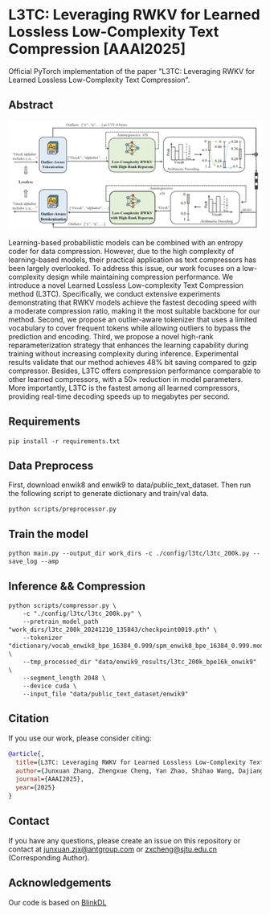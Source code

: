# L3TC: Leveraging RWKV for Learned Lossless Low-Complexity Text Compression [AAAI2025]

Official PyTorch implementation of the paper "L3TC: Leveraging RWKV for Learned Lossless Low-Complexity Text Compression".

## Abstract
![main figure](docs/main_fig.png)

Learning-based probabilistic models can be combined with an entropy coder for data compression. However, due to the high complexity of learning-based models, their practical application as text compressors has been largely overlooked. To address this issue, our work focuses on a low-complexity design while maintaining compression performance. We introduce a novel Learned Lossless Low-complexity Text Compression method (L3TC). Specifically, we conduct extensive experiments demonstrating that RWKV models achieve the fastest decoding speed with a moderate compression ratio, making it the most suitable backbone for our method. Second, we propose an outlier-aware tokenizer that uses a limited vocabulary to cover frequent tokens while allowing outliers to bypass the prediction and encoding. Third, we propose a novel high-rank reparameterization strategy that enhances the learning capability during training without increasing complexity during inference. Experimental results validate that our method achieves 48% bit saving compared to gzip compressor. Besides, L3TC offers compression performance comparable to other learned compressors, with a 50× reduction in model parameters. More importantly, L3TC is the fastest among all learned compressors, providing real-time decoding speeds up to megabytes per second.

## Requirements

```
pip install -r requirements.txt
```

## Data Preprocess
First, download enwik8 and enwik9 to data/public_text_dataset. Then run the following script to generate dictionary and train/val data.

```
python scripts/preprocessor.py
```

## Train the model

```
python main.py --output_dir work_dirs -c ./config/l3tc/l3tc_200k.py --save_log --amp
```

## Inference && Compression

```
python scripts/compressor.py \
    -c "./config/l3tc/l3tc_200k.py" \
    --pretrain_model_path "work_dirs/l3tc_200k_20241210_135843/checkpoint0019.pth" \
    --tokenizer "dictionary/vocab_enwik8_bpe_16384_0.999/spm_enwik8_bpe_16384_0.999.model" \
    --tmp_processed_dir "data/enwik9_results/l3tc_200k_bpe16k_enwik9" \
    --segment_length 2048 \
    --device cuda \
    --input_file "data/public_text_dataset/enwik9"
```

## Citation

If you use our work, please consider citing:
```bibtex
@article{,
  title={L3TC: Leveraging RWKV for Learned Lossless Low-Complexity Text Compression},
  author={Junxuan Zhang, Zhengxue Cheng, Yan Zhao, Shihao Wang, Dajiang Zhou, Guo Lu, Li Song},
  journal={AAAI2025},
  year={2025}
}
```

## Contact
If you have any questions, please create an issue on this repository or contact at junxuan.zjx@antgroup.com or zxcheng@sjtu.edu.cn (Corresponding Author).

## Acknowledgements
Our code is based on [BlinkDL](https://github.com/BlinkDL/RWKV-LM)
